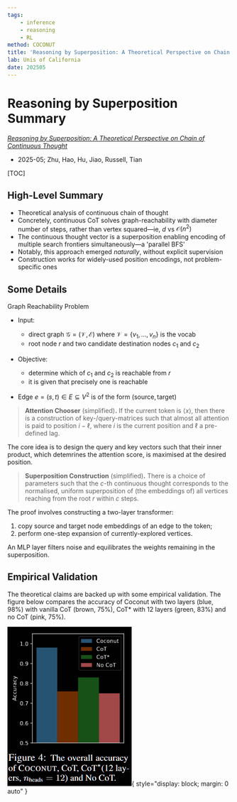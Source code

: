 ```yaml
---
tags:
    - inference
    - reasoning
    - RL
method: COCONUT
title: 'Reasoning by Superposition: A Theoretical Perspective on Chain of Continuous Thought'
lab: Unis of California
date: 202505
---
```


# Reasoning by Superposition Summary

[*Reasoning by Superposition: A Theoretical Perspective on Chain of Continuous Thought*](https://arxiv.org/abs/2505.12514)

-   2025-05; Zhu, Hao, Hu, Jiao, Russell, Tian

[TOC]


## High-Level Summary

-   Theoretical analysis of continuous chain of thought
-   Concretely, continuous CoT solves graph-reachability with diameter number of steps, rather than vertex squared—ie, $d$ vs $\mathcal O(n^2)$
-   The continuous thought vector is a superposition enabling encoding of multiple search frontiers simultaneously—a 'parallel BFS'
-   Notably, this approach emerged *naturally*, without explicit supervision
-   Construction works for widely-used position encodings, not problem-specific ones

## Some Details

Graph Reachability Problem

-   Input:

    -   direct graph $\mathcal G = (\mathcal V, \mathcal E)$ where $\mathcal V = \{v_1, ..., v_n\}$ is the vocab
    -   root node $r$ and two candidate destination nodes $c_1$ and $c_2$

-   Objective:

    -   determine which of $c_1$ and $c_2$ is reachable from $r$
    -   it is given that precisely one is reachable

-   Edge $e = (s, t) \in E \subseteq V^2$ is of the form $(\textsf{source}, \textsf{target})$

> **Attention Chooser** (simplified)**.** If the current token is $\langle x \rangle$, then there is a construction of key-/query-matrices such that almost all attention is paid to position $i - \ell$, where $i$ is the current position and $\ell$ a pre-defined lag.

The core idea is to design the query and key vectors such that their inner product, which detemrines the attention score, is maximised at the desired position.

> **Superposition Construction** (simplified)**.** There is a choice of parameters such that the $c$-th continuous thought corresponds to the normalised, uniform superposition of (the embeddings of) all vertices reaching from the root $r$ within $c$ steps.

The proof involves constructing a two-layer transformer:

1.  copy source and target node embeddings of an edge to the token;
2.  perform one-step expansion of currently-explored vertices.

An MLP layer filters noise and equilibrates the weights remaining in the superposition.

## Empirical Validation

The theoretical claims are backed up with some empirical validation. The figure below compares the accuracy of Coconut with two layers (blue, 98%) with vanilla CoT (brown, 75%), CoT\* with 12 layers (green, 83%) and no CoT (pink, 75%).

![accuracy comparison: Coconut → 98%, CoT → 75%, CoT\* → 83%, baseline → 75%](attachments/Reasoning%20by%20Superposition%20-%20Empirical%20Accuracy.png){ style="display: block; margin: 0 auto" }
